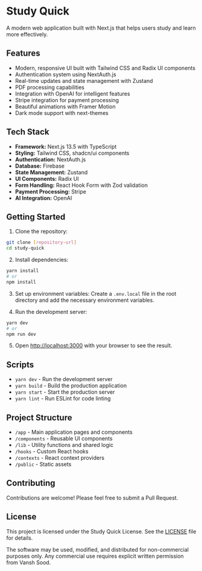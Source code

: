 # Study Quick

A modern web application built with Next.js that helps users study and learn more effectively.

## Features

- Modern, responsive UI built with Tailwind CSS and Radix UI components
- Authentication system using NextAuth.js
- Real-time updates and state management with Zustand
- PDF processing capabilities
- Integration with OpenAI for intelligent features
- Stripe integration for payment processing
- Beautiful animations with Framer Motion
- Dark mode support with next-themes

## Tech Stack

- **Framework:** Next.js 13.5 with TypeScript
- **Styling:** Tailwind CSS, shadcn/ui components
- **Authentication:** NextAuth.js
- **Database:** Firebase
- **State Management:** Zustand
- **UI Components:** Radix UI
- **Form Handling:** React Hook Form with Zod validation
- **Payment Processing:** Stripe
- **AI Integration:** OpenAI

## Getting Started

1. Clone the repository:
```bash
git clone [repository-url]
cd study-quick
```

2. Install dependencies:
```bash
yarn install
# or
npm install
```

3. Set up environment variables:
Create a `.env.local` file in the root directory and add the necessary environment variables.

4. Run the development server:
```bash
yarn dev
# or
npm run dev
```

5. Open [http://localhost:3000](http://localhost:3000) with your browser to see the result.

## Scripts

- `yarn dev` - Run the development server
- `yarn build` - Build the production application
- `yarn start` - Start the production server
- `yarn lint` - Run ESLint for code linting

## Project Structure

- `/app` - Main application pages and components
- `/components` - Reusable UI components
- `/lib` - Utility functions and shared logic
- `/hooks` - Custom React hooks
- `/contexts` - React context providers
- `/public` - Static assets

## Contributing

Contributions are welcome! Please feel free to submit a Pull Request.

## License

This project is licensed under the Study Quick License. See the [LICENSE](LICENSE) file for details.

The software may be used, modified, and distributed for non-commercial purposes only. Any commercial use requires explicit written permission from Vansh Sood. 